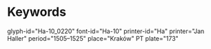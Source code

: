 # Keywords
glyph-id="Ha-10_0220"
font-id="Ha-10"
printer-id="Ha"
printer="Jan Haller"
period="1505–1525"
place="Kraków"
PT plate="173"
